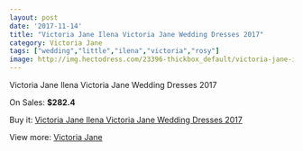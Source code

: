 ```yaml
---
layout: post
date: '2017-11-14'
title: "Victoria Jane Ilena Victoria Jane Wedding Dresses 2017"
category: Victoria Jane
tags: ["wedding","little","ilena","victoria","rosy"]
image: http://img.hectodress.com/23396-thickbox_default/victoria-jane-ilena-victoria-jane-wedding-dresses-2013.jpg
---
```

Victoria Jane Ilena Victoria Jane Wedding Dresses 2017

On Sales: **$282.4**
<a href="https://www.hectodress.com/victoria-jane/10819-victoria-jane-ilena-victoria-jane-wedding-dresses-2013.html"><amp-img layout="responsive" width="600" height="600" src="//img.hectodress.com/23396-thickbox_default/victoria-jane-ilena-victoria-jane-wedding-dresses-2013.jpg" alt="Victoria Jane Ilena Victoria Jane Wedding Dresses 2017 0" /></a>
<a href="https://www.hectodress.com/victoria-jane/10819-victoria-jane-ilena-victoria-jane-wedding-dresses-2013.html"><amp-img layout="responsive" width="600" height="600" src="//img.hectodress.com/23398-thickbox_default/victoria-jane-ilena-victoria-jane-wedding-dresses-2013.jpg" alt="Victoria Jane Ilena Victoria Jane Wedding Dresses 2017 1" /></a>
<a href="https://www.hectodress.com/victoria-jane/10819-victoria-jane-ilena-victoria-jane-wedding-dresses-2013.html"><amp-img layout="responsive" width="600" height="600" src="//img.hectodress.com/23397-thickbox_default/victoria-jane-ilena-victoria-jane-wedding-dresses-2013.jpg" alt="Victoria Jane Ilena Victoria Jane Wedding Dresses 2017 2" /></a>

Buy it: [Victoria Jane Ilena Victoria Jane Wedding Dresses 2017](https://www.hectodress.com/victoria-jane/10819-victoria-jane-ilena-victoria-jane-wedding-dresses-2013.html "Victoria Jane Ilena Victoria Jane Wedding Dresses 2017")

View more: [Victoria Jane](https://www.hectodress.com/172-victoria-jane "Victoria Jane")